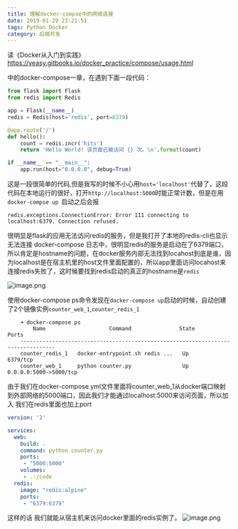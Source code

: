 ```yaml
---
title: 理解docker-compse中的网络连接
date: 2019-01-29 23:21:51
tags: Python Docker
category: 后端开发
---
```


读《Docker从入门到实践》
https://yeasy.gitbooks.io/docker_practice/compose/usage.html

中的docker-compose一章，在遇到下面一段代码：

```python
from flask import Flask
from redis import Redis

app = Flask(__name__)
redis = Redis(host='redis', port=6379)

@app.route('/')
def hello():
    count = redis.incr('hits')
    return 'Hello World! 该页面已被访问 {} 次。\n'.format(count)

if __name__ == "__main__":
    app.run(host="0.0.0.0", debug=True)
```
<!--more -->
这是一段很简单的代码,但是我写的时候不小心用`host='localhost'`代替了，这段代码在本地运行的很好，打开`http://localhost:5000`时能正常计数，但是在用`docker-compse up `启动之后会报

    redis.exceptions.ConnectionError: Error 111 connecting to localhost:6379. Connection refused.

很明显是flask的应用无法访问redis的服务，但是我打开了本地的redis-cli也显示无法连接
docker-compose 日志中，很明显redis的服务是启动在了6379端口，所以肯定是hostname的问题，在docker服务内部无法找到locahost到底是谁，因为localhost是在宿主机里的host文件里面配置的，所以app里面访问locahost来连接redis失败了，这时候要找到redis启动的真正的hostname是`redis`

![image.png](https://upload-images.jianshu.io/upload_images/170138-740aca67e7fc893b.png?imageMogr2/auto-orient/strip%7CimageView2/2/w/1240)

使用docker-compose ps命令发现在`docker-compose up`启动的时候，自动创建了2个镜像实例`counter_web_1`,`counter_redis_1`
```shell
    ➜ docker-compose ps
        Name                    Command               State           Ports
    ---------------------------------------------------------------------------------
    counter_redis_1   docker-entrypoint.sh redis ...   Up      6379/tcp
    counter_web_1     python counter.py                Up      0.0.0.0:5000->5000/tcp
```

由于我们在docker-compose.yml文件里面将counter_web_1从docker端口映射到外部网络的5000端口，因此我们才能通过localhost:5000来访问页面，所以加入
我们在redis里面也加上port

```yml
version: '2'

services:
  web:
    build: .
    command: python counter.py
    ports:
     - "5000:5000"
    volumes:
     - .:/code
  redis:
    image: "redis:alpine"
    ports:
     - "6379:6379"
```
这样的话 我们就能从宿主机来访问docker里面的redis实例了。
![image.png](https://upload-images.jianshu.io/upload_images/170138-57183c67645b46e6.png?imageMogr2/auto-orient/strip%7CimageView2/2/w/1240)



